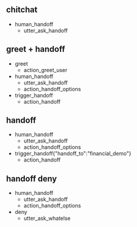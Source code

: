 ## chitchat
* human_handoff
    - utter_ask_handoff

## greet + handoff
* greet
    - action_greet_user
* human_handoff
    - utter_ask_handoff
    - action_handoff_options
* trigger_handoff
    - action_handoff

## handoff
* human_handoff
  - utter_ask_handoff
  - action_handoff_options
* trigger_handoff{"handoff_to":"financial_demo"}
  - action_handoff

## handoff deny
* human_handoff
  - utter_ask_handoff
  - action_handoff_options
* deny
  - utter_ask_whatelse

